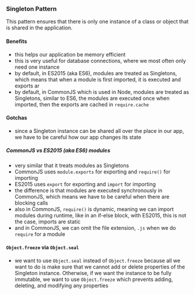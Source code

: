 ### Singleton Pattern

This pattern ensures that there is only one instance of a class or object that is 
shared in the application.

#### Benefits
- this helps our application be memory efficient
- this is very useful for database connections, where we most often only need one instance
- by default, in ES2015 (aka ES6), modules are treated as Singletons, which means that when
a module is first imported, it is executed and exports ar
- by default, in CommonJS which is used in Node, modules are treated as Singletons, similar to ES6,
the modules are executed once when imported, then the exports are cached in `require.cache`

#### Gotchas
- since a Singleton instance can be shared all over the place in our app, we have to be careful
how our app changes its state

##### CommonJS vs ES2015 (aka ES6) modules
- very similar that it treats modules as Singletons
- CommonJS uses `module.exports` for exporting and `require()` for importing
- ES2015 uses `export` for exporting and `import` for importing
- the difference is that modules are executed synchronously in CommonJS, which means
we have to be careful when there are blocking calls
- also in CommonJS, `require()` is dynamic, meaning we can import modules during runtime, like in an
if-else block, with ES2015, this is not the case, imports are static
- and in CommonJS, we can omit the file extension, `.js` when we do `require` for a module

#### `Object.freeze` via `Object.seal`
- we want to use `Object.seal` instead of `Object.freeze` because all we want to do is make sure that we
cannot add or delete properties of the Singleton instance.  Otherwise, if we want the instance to be fully
immutable, we want to use `Object.freeze` which prevents adding, deleting, and modifying any properties
